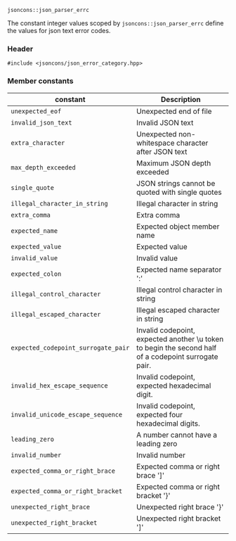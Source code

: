     jsoncons::json_parser_errc

The constant integer values scoped by `jsoncons::json_parser_errc` define the values for json text error codes.

### Header

    #include <jsoncons/json_error_category.hpp>

### Member constants

constant                            |Description
------------------------------------|------------------------------
`unexpected_eof`                    |Unexpected end of file
`invalid_json_text`                    |Invalid JSON text
`extra_character`          |Unexpected non-whitespace character after JSON text
`max_depth_exceeded`         |Maximum JSON depth exceeded
`single_quote`        |JSON strings cannot be quoted with single quotes
`illegal_character_in_string`        |Illegal character in string
`extra_comma`        |Extra comma      
`expected_name`                     |Expected object member name
`expected_value`                    |Expected value                     
`invalid_value`                    |Invalid value                     
`expected_colon`           |Expected name separator ':'       
`illegal_control_character`         |Illegal control character in string
`illegal_escaped_character`         |Illegal escaped character in string
`expected_codepoint_surrogate_pair`  |Invalid codepoint, expected another \\u token to begin the second half of a codepoint surrogate pair.
`invalid_hex_escape_sequence`       |Invalid codepoint, expected hexadecimal digit.
`invalid_unicode_escape_sequence`   |Invalid codepoint, expected four hexadecimal digits.
`leading_zero`                    |A number cannot have a leading zero
`invalid_number`                    |Invalid number
`expected_comma_or_right_brace`           |Expected comma or right brace ']'        
`expected_comma_or_right_bracket`          |Expected comma or right bracket '}'       
`unexpected_right_brace`          |Unexpected right brace '}'       
`unexpected_right_bracket`           |Unexpected right bracket ']'        




